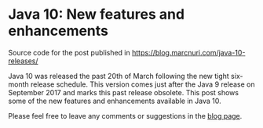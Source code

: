 # Java 10: New features and enhancements

Source code for the post published in
https://blog.marcnuri.com/java-10-releases/

Java 10 was released the past 20th of March following the new tight six-month release schedule.
This version comes just after the Java 9 release on September 2017
and marks this past release obsolete. This post shows some of the new features and enhancements
available in Java 10.

Please feel free to leave any comments or suggestions in the
[blog page](https://blog.marcnuri.com/java-10-releases/).
